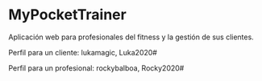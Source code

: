 # MyPocketTrainer
Aplicación web para profesionales del fitness y la gestión de sus clientes. 

Perfil para un cliente: lukamagic, Luka2020#

Perfil para un profesional: rockybalboa, Rocky2020#
